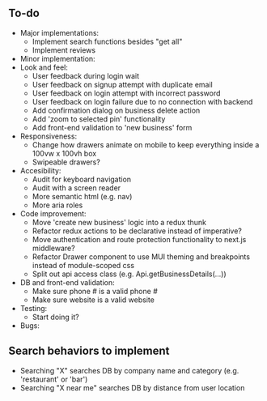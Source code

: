 ## To-do

- Major implementations:
  - Implement search functions besides "get all"
  - Implement reviews
- Minor implementation:
- Look and feel:
  - User feedback during login wait
  - User feedback on signup attempt with duplicate email
  - User feedback on login attempt with incorrect password
  - User feedback on login failure due to no connection with backend
  - Add confirmation dialog on business delete action
  - Add 'zoom to selected pin' functionality
  - Add front-end validation to 'new business' form
- Responsiveness:
  - Change how drawers animate on mobile to keep everything inside a 100vw x 100vh box
  - Swipeable drawers?
- Accesibility:
  - Audit for keyboard navigation
  - Audit with a screen reader
  - More semantic html (e.g. nav)
  - More aria roles
- Code improvement:
  - Move 'create new business' logic into a redux thunk
  - Refactor redux actions to be declarative instead of imperative?
  - Move authentication and route protection functionality to next.js middleware?
  - Refactor Drawer component to use MUI theming and breakpoints instead of module-scoped css
  - Split out api access class (e.g. Api.getBusinessDetails(...))
- DB and front-end validation:
  - Make sure phone # is a valid phone #
  - Make sure website is a valid website
- Testing:
  - Start doing it?
- Bugs:

## Search behaviors to implement

- Searching "X" searches DB by company name and category (e.g. 'restaurant' or 'bar')
- Searching "X near me" searches DB by distance from user location
